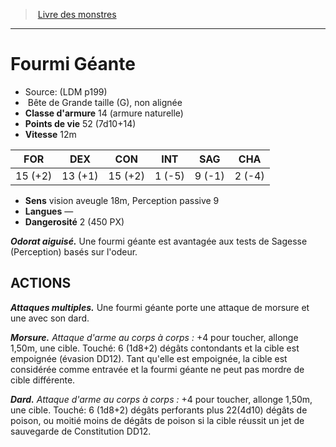 ﻿> [Livre des monstres](tome_of_beasts.md)

---

# Fourmi Géante

- Source: (LDM p199)
-  Bête de Grande taille (G), non alignée
- **Classe d'armure** 14 (armure naturelle)
- **Points de vie** 52 (7d10+14)
- **Vitesse** 12m

|FOR|DEX|CON|INT|SAG|CHA|
|---|---|---|---|---|---|
|15 (+2)|13 (+1)|15 (+2)|1 (-5)|9 (-1)|2 (-4)|

- **Sens** vision aveugle 18m, Perception passive 9
- **Langues** —
- **Dangerosité** 2 (450 PX)

**_Odorat aiguisé._** Une fourmi géante est avantagée aux tests de Sagesse (Perception) basés sur l'odeur.

## ACTIONS

**_Attaques multiples._** Une fourmi géante porte une attaque de morsure et une avec son dard.

**_Morsure._** _Attaque d'arme au corps à corps :_ +4 pour toucher, allonge 1,50m, une cible. Touché: 6 (1d8+2) dégâts contondants et la cible est empoignée (évasion DD12). Tant qu'elle est empoignée, la cible est considérée comme entravée et la fourmi géante ne peut pas mordre de cible différente.

**_Dard._** _Attaque d'arme au corps à corps :_ +4 pour toucher, allonge 1,50m, une cible. Touché: 6 (1d8+2) dégâts perforants plus 22(4d10) dégâts de poison, ou moitié moins de dégâts de poison si la cible réussit un jet de sauvegarde de Constitution DD12.

